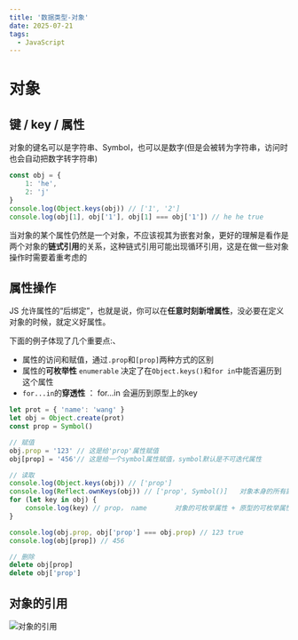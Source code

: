 ```yaml
---
title: '数据类型-对象'
date: 2025-07-21
tags:
  - JavaScript
---
```


# 对象

## 键 / key / 属性

对象的键名可以是字符串、Symbol，也可以是数字(但是会被转为字符串，访问时也会自动把数字转字符串)

```js
const obj = {
    1: 'he',
    2: 'j'
}
console.log(Object.keys(obj)) // ['1', '2']
console.log(obj[1], obj['1'], obj[1] === obj['1']) // he he true
```

当对象的某个属性仍然是一个对象，不应该视其为嵌套对象，更好的理解是看作是两个对象的**链式引用**的关系，这种链式引用可能出现循环引用，这是在做一些对象操作时需要着重考虑的


## 属性操作

JS 允许属性的“后绑定”，也就是说，你可以在**任意时刻新增属性**，没必要在定义对象的时候，就定义好属性。


下面的例子体现了几个重要点:、
- 属性的访问和赋值，通过`.prop`和`[prop]`两种方式的区别
- 属性的**可枚举性** `enumerable` 决定了在`Object.keys()`和`for in`中能否遍历到这个属性
- `for...in`的**穿透性** ： for...in 会遍历到原型上的key


```js
let prot = { 'name': 'wang' }
let obj = Object.create(prot)
const prop = Symbol()

// 赋值
obj.prop = '123' // 这是给'prop'属性赋值
obj[prop] = '456'// 这是给一个symbol属性赋值，symbol默认是不可迭代属性

// 读取
console.log(Object.keys(obj)) // ['prop']
console.log(Reflect.ownKeys(obj)) // ['prop', Symbol()]   对象本身的所有属性！
for (let key in obj) {
    console.log(key) // prop， name       对象的可枚举属性 + 原型的可枚举属性！
}

console.log(obj.prop, obj['prop'] === obj.prop) // 123 true
console.log(obj[prop]) // 456

// 删除
delete obj[prop]
delete obj['prop']
```



## 对象的引用

![对象的引用](/post-assets/objQuate.png)